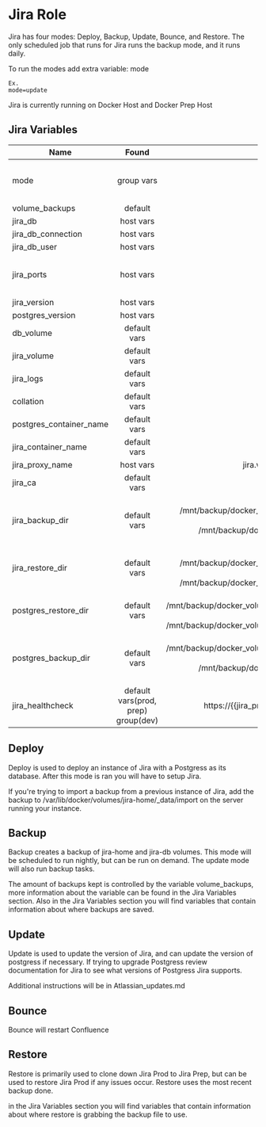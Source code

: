 # Jira Role
Jira has four modes: Deploy, Backup, Update, Bounce, and Restore. The only scheduled job that runs for Jira runs the backup mode, and it runs daily.

To run the modes add extra variable: mode
```
Ex.
mode=update
```
Jira is currently running on Docker Host and Docker Prep Host

## Jira Variables
| Name   |      Found      |  Value |
|----------|:-------------:|------:|
| mode |  group vars | update <br> deploy <br> restore <br> backup |
| volume_backups |    default   |   5 |
jira_db | host vars | jiradb
jira_db_connection | host vars | jiradb
jira_db_user | host vars | jiradb
jira_ports | host vars | **Prod Value** <br> 9078 <br> **Prep Value** <br> 9077
jira_version | host vars | 9.15.1
postgres_version | host vars | 15.6
db_volume | default vars | jira-db
jira_volume | default vars | jira-home
jira_logs | default vars | jira-logs
collation | default vars | en_US.UTF-8
postgres_container_name | default vars | postgres
jira_container_name | default vars | jira
jira_proxy_name | host vars | jira.web.yuma.army.mil
jira_ca | default vars | jira-ca
jira_backup_dir | default vars | **Prod Value** <br> /mnt/backup/docker_volumes/jira/home <br> **Prep Value** <br> /mnt/backup/docker_volumes/jira-prep/database
jira_restore_dir | default vars | **Prod Value** <br> /mnt/backup/docker_volumes/jira/home <br> **Prep Value** <br> /mnt/backup/docker_volumes/jira/home
postgres_restore_dir | default vars | **Prod Value** <br> /mnt/backup/docker_volumes/jira/database <br> **Prep Value** <br> /mnt/backup/docker_volumes/jira/database
postgres_backup_dir | default vars | **Prod Value** <br> /mnt/backup/docker_volumes/jira/database <br> **Prep Value** <br> /mnt/backup/docker_volumes/jira-prep/database
|jira_healthcheck| default vars(prod, prep) group(dev)| https://{{jira_proxy_name}}/status|

## Deploy
Deploy is used to deploy an instance of Jira with a Postgress as its database. After this mode is ran you will have to setup Jira.

If you're trying to import a backup from a previous instance of Jira, add the backup to /var/lib/docker/volumes/jira-home/_data/import on the server running your instance.

## Backup
Backup creates a backup of jira-home and jira-db volumes. This mode will be scheduled to run nightly, but can be run on demand. The update mode will also run backup tasks.

The amount of backups kept is controlled by the variable volume_backups, more information about the variable can be found in the Jira Variables section. Also in the Jira Variables section you will find variables that contain information about where backups are saved.

## Update
Update is used to update the version of Jira, and can update the version of postgress if necessary. If trying to upgrade Postgress review documentation for Jira to see what versions of Postgress Jira supports.

Additional instructions will be in Atlassian_updates.md

## Bounce
Bounce will restart Confluence

## Restore
Restore is primarily used to clone down Jira Prod to Jira Prep, but can be used to restore Jira Prod if any issues occur. Restore uses the most recent backup done. 

in the Jira Variables section you will find variables that contain information about where restore is grabbing the backup file to use.